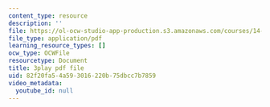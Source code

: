 ```yaml
---
content_type: resource
description: ''
file: https://ol-ocw-studio-app-production.s3.amazonaws.com/courses/14-01sc-principles-of-microeconomics-fall-2011/82f20fa54a593016220b75dbcc7b7859_H3_TYEeswuM.pdf
file_type: application/pdf
learning_resource_types: []
ocw_type: OCWFile
resourcetype: Document
title: 3play pdf file
uid: 82f20fa5-4a59-3016-220b-75dbcc7b7859
video_metadata:
  youtube_id: null
---
```

